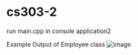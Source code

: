 # cs303-2

run main.cpp in console application2

Example Output of Employee class 
![image](https://github.com/Davidlee000/cs303-2/assets/88510494/e5fddc42-3791-4876-85d4-15c84356f9a1)

